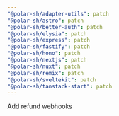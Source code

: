 ```yaml
---
"@polar-sh/adapter-utils": patch
"@polar-sh/astro": patch
"@polar-sh/better-auth": patch
"@polar-sh/elysia": patch
"@polar-sh/express": patch
"@polar-sh/fastify": patch
"@polar-sh/hono": patch
"@polar-sh/nextjs": patch
"@polar-sh/nuxt": patch
"@polar-sh/remix": patch
"@polar-sh/sveltekit": patch
"@polar-sh/tanstack-start": patch
---
```


Add refund webhooks
